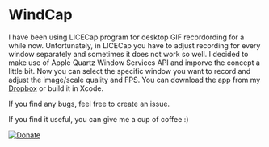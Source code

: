 # WindCap

I have been using LICECap program for desktop GIF recordording for a while now. Unfortunately, in LICECap you have to adjust recording for every window separately and sometimes it does not work so well. I decided to make use of Apple Quartz Window Services API and imporve the concept a little bit. Now you can select the specific window you want to record and adjust the image/scale quality and FPS. 
You can download the app from my [Dropbox](https://www.dropbox.com/s/4olykfd4qbtcs8r/Wind.app.zip?dl=0) or build it in Xcode. 

If you find any bugs, feel free to create an issue.

If you find it useful, you can give me a cup of coffee :) 

[![Donate](https://img.shields.io/badge/Donate-PayPal-green.svg)](https://www.paypal.me/YegorC)
